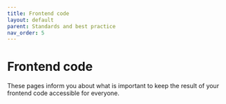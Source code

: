 ```yaml
---
title: Frontend code
layout: default
parent: Standards and best practice
nav_order: 5
---
```


# Frontend code

These pages inform you about what is important to keep the result of your frontend code accessible for everyone.
